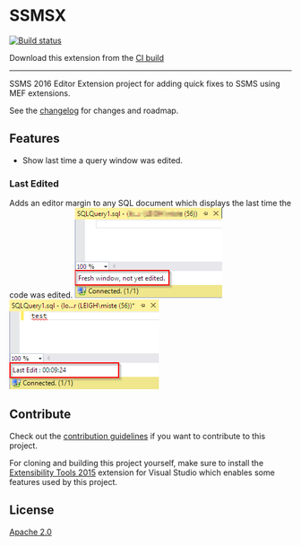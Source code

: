 # SSMSX

<!-- Replace this badge with your own-->
[![Build status](https://ci.appveyor.com/api/projects/status/b34fshjbal0vse57?svg=true)](https://ci.appveyor.com/project/SQL-MisterMagoo/ssmsx)

<!-- Update the VS Gallery link after you upload the VSIX-->
Download this extension from the [CI build](http://vsixgallery.com/extension/SSMSX.1123e54f-64e7-4ee4-bc5b-bdfec68c52ec/)

---------------------------------------

SSMS 2016 Editor Extension project for adding quick fixes to SSMS using MEF extensions.

See the [changelog](CHANGELOG.md) for changes and roadmap.

## Features

- Show last time a query window was edited.

### Last Edited
Adds an editor margin to any SQL document which displays the last time the code was edited.
<img src="art/new-window-not-yet-edited.png" alt="New Window Not Yet Edited" />
<img src="art/window-has-been-edited.png" alt="Window Has Been Edited" />

## Contribute
Check out the [contribution guidelines](CONTRIBUTING.md)
if you want to contribute to this project.

For cloning and building this project yourself, make sure
to install the
[Extensibility Tools 2015](https://visualstudiogallery.msdn.microsoft.com/ab39a092-1343-46e2-b0f1-6a3f91155aa6)
extension for Visual Studio which enables some features
used by this project.

## License
[Apache 2.0](LICENSE)